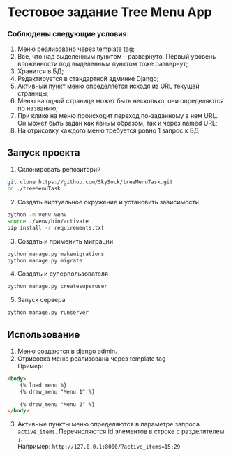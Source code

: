 # Тестовое задание Tree Menu App

### Соблюдены следующие условия:
1. Меню реализовано через template tag;
2. Все, что над выделенным пунктом - развернуто. Первый уровень вложенности под
выделенным пунктом тоже развернут;
3. Хранится в БД;
4. Редактируется в стандартной админке Django;
5. Активный пункт меню определяется исходя из URL текущей страницы;
6. Меню на одной странице может быть несколько, они определяются по названию;
7. При клике на меню происходит переход по-заданному в нем URL. Он может быть задан как
явным образом, так и через named URL;
8. На отрисовку каждого меню требуется ровно 1 запрос к БД

## Запуск проекта

1. Склонировать репозиторий
```bash 
git clone https://github.com/SkySock/treeMenuTask.git
cd ./treeMenuTask
```

2. Создать виртуальное окружение и  установить зависимости
```bash
python -m venv venv
source ./venv/bin/activate
pip install -r requirements.txt
```

3. Создать и применить миграции
```bash
python manage.py makemigrations
python manage.py migrate
```

4. Создать и суперпользователя
```bash
python manage.py createsuperuser
```
5. Запуск сервера
```bash
python manage.py runserver
```

## Использование
1. Меню создаются в django admin.
2. Отрисовка меню реализована через template tag  
Пример:
```html
<body>
    {% load menu %}
    {% draw_menu "Menu 1" %}

    {% draw_menu "Menu 2" %}
</body>
```
3. Активные пункты меню определяются в параметре запроса `active_items`. Перечисляются id элементов в строке с разделителем `;`.  
Например: `http://127.0.0.1:8000/?active_items=15;29`

